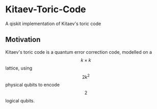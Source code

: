 # Kitaev-Toric-Code
A qiskit implementation of Kitaev's toric code



## Motivation 

Kitaev's toric code is a quantum error correction code, modelled on a $$k \times k$$ lattice, using $$2 k^{2} $$ physical qubits to encode $$2$$ logical qubits. 
